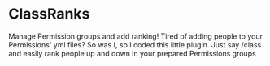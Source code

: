ClassRanks
==========

Manage Permission groups and add ranking! Tired of adding people to your Permissions' yml files? So was I, so I coded this little plugin. Just say /class and easily rank people up and down in your prepared Permissions groups
